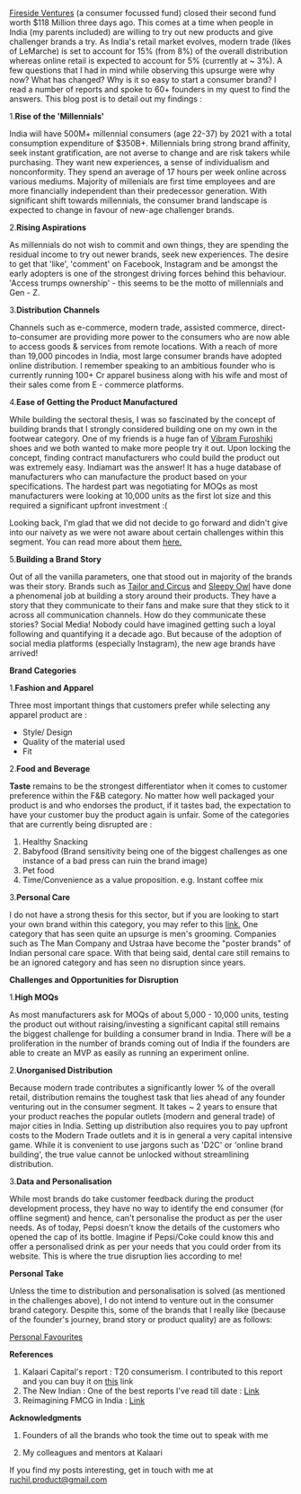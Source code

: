[Fireside Ventures](https://firesideventures.com) (a consumer focussed fund) closed their second fund worth $118 Million three days ago. This comes at a time when people in India (my parents included) are willing to try out new products and give challenger brands a try. As India's retail market evolves, modern trade (likes of LeMarche) is set to account for 15% (from 8%) of the overall distribution whereas online retail is expected to account for 5% (currently at ~ 3%). A few questions that I had in mind while observing this upsurge were why now? What has changed? Why is it so easy to start a consumer brand? I read a number of reports and spoke to 60+ founders in my quest to find the answers. This blog post is to detail out my findings : 

1.**Rise of the 'Millennials'**

India will have 500M+ millennial consumers (age 22-37) by 2021 with a total consumption expenditure of $350B+. Millennials bring strong brand affinity, seek instant gratification, are not averse to change and are risk takers while purchasing. They want new experiences, a sense of individualism and nonconformity. They spend an average of 17 hours per week online across various mediums. Majority of millenials are first time employees and are more financially independent than their predecessor generation. With significant shift towards millennials, the consumer brand landscape is expected to change in favour of new-age challenger brands.

2.**Rising Aspirations**

As millennials do not wish to commit and own things, they are spending the residual income to try out newer brands, seek new experiences. The desire to get that 'like', 'comment' on Facebook, Instagram and be amongst the early adopters is one of the strongest driving forces behind this behaviour. 'Access trumps ownership' - this seems to be the motto of millennials and Gen - Z. 

3.**Distribution Channels**

Channels such as e-commerce, modern trade, assisted commerce, direct-to-consumer are providing more power to the consumers who are now able to access goods & services from remote locations. With a reach of more than 19,000 pincodes in India, most large consumer brands have adopted online distribution. I remember speaking to an ambitious founder who is currently running 100+ Cr apparel business along with his wife and most of their sales come from E - commerce platforms. 

4.**Ease of Getting the Product Manufactured**

While building the sectoral thesis, I was so fascinated by the concept of building brands that I strongly considered building one on my own in the footwear category. One of my friends is a huge fan of [Vibram Furoshiki](https://en.wikipedia.org/wiki/Vibram) shoes and we both wanted to make more people try it out. Upon locking the concept, finding contract manufacturers who could build the product out was extremely easy. Indiamart was the answer! It has a huge database of manufacturers who can manufacture the product based on your specifications. The hardest part was negotiating for MOQs as most manufacturers were looking at 10,000 units as the first lot size and this required a significant upfront investment :(

Looking back, I'm glad that we did not decide to go forward and didn't give into our naivety as we were not aware about certain challenges within this segment. You can read more about them [here.](https://www.notion.so/Rise-of-Indian-D2C-Brands-a75d57e92a17472c89fa103263576f5a) 

5.**Building a Brand Story**

Out of all the vanilla parameters, one that stood out in majority of the brands was their story. Brands such as [Tailor and Circus](https://www.instagram.com/tailorandcircus/?hl=en)  and [Sleepy Owl](https://www.instagram.com/sleepyowlcoffee/?hl=en)  have done a phenomenal job at building a story around their products. They have a story that they communicate to their fans and make sure that they stick to it across all communication channels. How do they communicate these stories? 
Social Media! Nobody could have imagined getting such a loyal following and quantifying it a decade ago. But because of the adoption of social media platforms (especially Instagram), the new age brands have arrived!

**Brand Categories** 

1.**Fashion and Apparel**

Three most important things that customers prefer while selecting any apparel product are :
- Style/ Design
- Quality of the material used
- Fit

2.**Food and Beverage**

**Taste** remains to be the strongest differentiator when it comes to customer preference within the F&B category. No matter how well packaged your product is and who endorses the product, if it tastes bad, the expectation to have your customer buy the product again is unfair. Some of the categories that are currently being disrupted are : 

1. Healthy Snacking 
2. Babyfood (Brand sensitivity being one of the biggest challenges as one instance of a bad press can ruin the brand image) 
3. Pet food 
4. Time/Convenience as a value proposition. e.g. Instant coffee mix 

3.**Personal Care**

I do not have a strong thesis for this sector, but if you are looking to start your own brand within this category, you may refer to this [link.](https://yourstory.com/smbstory/personal-care-indian-brands-entrepreneurs-soap-shampoo-kimrica-bare-anatomy-medimix-natures-essence-sacred-salts) One category that has seen quite an upsurge is men's grooming. Companies such as The Man Company and Ustraa have become the "poster brands" of Indian personal care space. With that being said, dental care still remains to be an ignored category and has seen no disruption since years. 

**Challenges and Opportunities for Disruption** 

1.**High MOQs**

As most manufacturers ask for MOQs of about 5,000 - 10,000 units, testing the product out without raising/investing a significant capital still remains the biggest challenge for building a consumer brand in India. There will be a proliferation in the number of brands coming out of India if the founders are able to create an MVP as easily as running an experiment online. 

2.**Unorganised Distribution**

Because modern trade contributes a significantly lower % of the overall retail, distribution remains the toughest task that lies ahead of any founder venturing out in the consumer segment. It takes ~ 2 years to ensure that your product reaches the popular outlets (modern and general trade) of major cities in India. Setting up distribution also requires you to pay upfront costs to the Modern Trade outlets and it is in general a very capital intensive game. While it is convenient to use jargons such as 'D2C' or 'online brand building', the true value cannot be unlocked without streamlining distribution. 

3.**Data and Personalisation**

While most brands do take customer feedback during the product development process, they have no way to identify the end consumer (for offline segment) and hence, can't personalise the product as per the user needs. As of today, Pepsi doesn't know the details of the customers who opened the cap of its bottle. Imagine if Pepsi/Coke could know this and offer a personalised drink as per your needs that you could order from its website. This is where the true disruption lies according to me! 

**Personal Take** 

Unless the time to distribution and personalisation is solved (as mentioned in the challenges above), I do not intend to venture out in the consumer brand category. Despite this, some of the brands that I really like (because of the founder's journey, brand story or product quality) are as follows: 

[Personal Favourites](https://www.notion.so/85c91f9e28df40e1ad0a45052716b95a)

**References**  

1. Kalaari Capital's report : T20 consumerism. I contributed to this report and you can buy it on [this](https://www.scribd.com/document/407597572/Consumer-Brands-1-Kalaari-Document) link 
2. The New Indian : One of the best reports I've read till date : [Link](https://www.bcg.com/en-in/publications/2017/marketing-sales-globalization-new-indian-changing-consumer) 
3. Reimagining FMCG in India : [Link](https://www.bcg.com/en-in/publications/2017/marketing-sales-globalization-new-indian-changing-consumer) 

**Acknowledgments**

1. Founders of all the brands who took the time out to speak with me 

2. My colleagues and mentors at Kalaari

If you find my posts interesting, get in touch with me at ruchil.product@gmail.com
